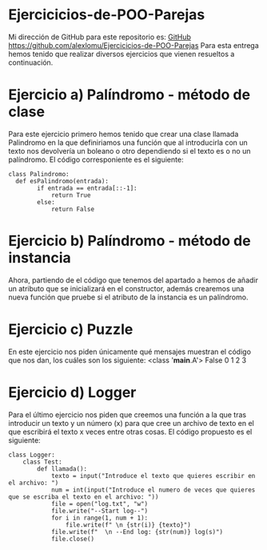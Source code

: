 # Ejercicicios-de-POO-Parejas
Mi dirección de GitHub para este repositorio es: [GitHub](https://github.com/alexlomu/Ejercicicios-de-POO-Parejas)
https://github.com/alexlomu/Ejercicicios-de-POO-Parejas
Para esta entrega hemos tenido que realizar diversos ejercicios que vienen resueltos a continuación.

# Ejercicio a) Palíndromo - método de clase
Para este ejercicio primero hemos tenido que crear una clase llamada Palindromo en la que definiriamos una función que al introducirla con un texto nos devolvería un boleano o otro dependiendo si el texto es o no un palíndromo.
El código corresponiente es el siguiente:
```
class Palindromo:
  def esPalindromo(entrada):
        if entrada == entrada[::-1]:
            return True
        else:
            return False
```

# Ejercicio b) Palíndromo - método de instancia
Ahora, partiendo de el código que tenemos del apartado a hemos de añadir un atributo que se inicializará en el constructor, además crearemos una nueva función que pruebe si el atributo de la instancia es un palíndromo.


# Ejercicio c) Puzzle
En este ejercicio nos piden únicamente qué mensajes muestran el código que nos dan, los cuáles son los siguiente:
<class '__main__.A'>
False
0
1
2
3

# Ejercicio d) Logger
Para el último ejercicio nos piden que creemos una función a la que tras introducir un texto y un número (x) para que cree un archivo de texto en el que escribirá el texto x veces entre otras cosas. El código propuesto es el siguiente:
```
class Logger:
    class Test:
        def llamada():
            texto = input("Introduce el texto que quieres escribir en el archivo: ")
            num = int(input("Introduce el numero de veces que quieres que se escriba el texto en el archivo: "))
            file = open("log.txt", "w")
            file.write("--Start log--")
            for i in range(1, num + 1):
                file.write(f" \n {str(i)} {texto}")
            file.write(f"  \n --End log: {str(num)} log(s)")
            file.close()
```
